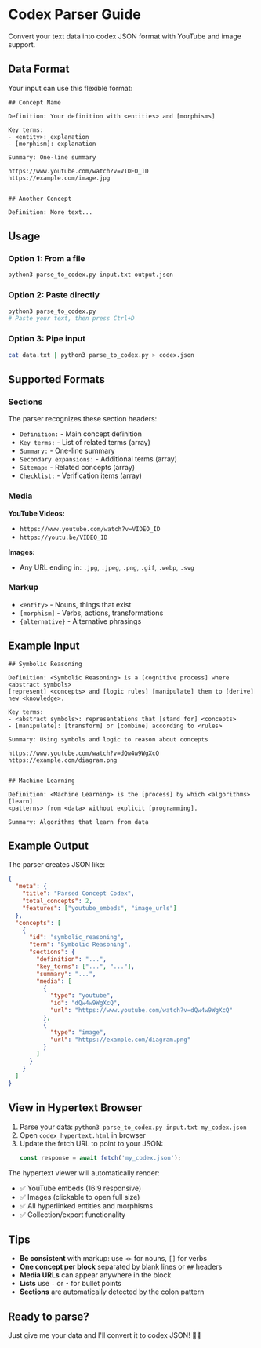 # Codex Parser Guide

Convert your text data into codex JSON format with YouTube and image support.

## Data Format

Your input can use this flexible format:

```
## Concept Name

Definition: Your definition with <entities> and [morphisms]

Key terms:
- <entity>: explanation
- [morphism]: explanation

Summary: One-line summary

https://www.youtube.com/watch?v=VIDEO_ID
https://example.com/image.jpg


## Another Concept

Definition: More text...
```

## Usage

### Option 1: From a file
```bash
python3 parse_to_codex.py input.txt output.json
```

### Option 2: Paste directly
```bash
python3 parse_to_codex.py
# Paste your text, then press Ctrl+D
```

### Option 3: Pipe input
```bash
cat data.txt | python3 parse_to_codex.py > codex.json
```

## Supported Formats

### Sections
The parser recognizes these section headers:
- `Definition:` - Main concept definition
- `Key terms:` - List of related terms (array)
- `Summary:` - One-line summary
- `Secondary expansions:` - Additional terms (array)
- `Sitemap:` - Related concepts (array)
- `Checklist:` - Verification items (array)

### Media

**YouTube Videos:**
- `https://www.youtube.com/watch?v=VIDEO_ID`
- `https://youtu.be/VIDEO_ID`

**Images:**
- Any URL ending in: `.jpg`, `.jpeg`, `.png`, `.gif`, `.webp`, `.svg`

### Markup
- `<entity>` - Nouns, things that exist
- `[morphism]` - Verbs, actions, transformations
- `{alternative}` - Alternative phrasings

## Example Input

```
## Symbolic Reasoning

Definition: <Symbolic Reasoning> is a [cognitive process] where <abstract symbols> 
[represent] <concepts> and [logic rules] [manipulate] them to [derive] new <knowledge>.

Key terms:
- <abstract symbols>: representations that [stand for] <concepts>
- [manipulate]: [transform] or [combine] according to <rules>

Summary: Using symbols and logic to reason about concepts

https://www.youtube.com/watch?v=dQw4w9WgXcQ
https://example.com/diagram.png


## Machine Learning

Definition: <Machine Learning> is the [process] by which <algorithms> [learn] 
<patterns> from <data> without explicit [programming].

Summary: Algorithms that learn from data
```

## Example Output

The parser creates JSON like:

```json
{
  "meta": {
    "title": "Parsed Concept Codex",
    "total_concepts": 2,
    "features": ["youtube_embeds", "image_urls"]
  },
  "concepts": [
    {
      "id": "symbolic_reasoning",
      "term": "Symbolic Reasoning",
      "sections": {
        "definition": "...",
        "key_terms": ["...", "..."],
        "summary": "...",
        "media": [
          {
            "type": "youtube",
            "id": "dQw4w9WgXcQ",
            "url": "https://www.youtube.com/watch?v=dQw4w9WgXcQ"
          },
          {
            "type": "image",
            "url": "https://example.com/diagram.png"
          }
        ]
      }
    }
  ]
}
```

## View in Hypertext Browser

1. Parse your data: `python3 parse_to_codex.py input.txt my_codex.json`
2. Open `codex_hypertext.html` in browser
3. Update the fetch URL to point to your JSON:
   ```javascript
   const response = await fetch('my_codex.json');
   ```

The hypertext viewer will automatically render:
- ✅ YouTube embeds (16:9 responsive)
- ✅ Images (clickable to open full size)
- ✅ All hyperlinked entities and morphisms
- ✅ Collection/export functionality

## Tips

- **Be consistent** with markup: use `<>` for nouns, `[]` for verbs
- **One concept per block** separated by blank lines or `##` headers
- **Media URLs** can appear anywhere in the block
- **Lists** use `-` or `•` for bullet points
- **Sections** are automatically detected by the colon pattern

## Ready to parse?

Just give me your data and I'll convert it to codex JSON! 📝✨
